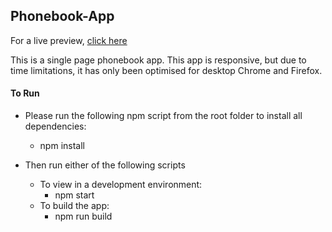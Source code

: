 ## Phonebook-App

For a live preview, [click here](https://www.phonebook.abdul-jabbar.co.uk)

This is a single page phonebook app. This app is responsive, but due to time limitations, it has only been optimised for desktop Chrome and Firefox.


#### To Run
- Please run the following npm script from the root folder to install all dependencies:
  - npm install

- Then run either of the following scripts
	- To view in a development environment: 
		- npm start
	- To build the app:
		- npm run build
